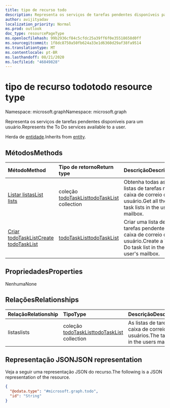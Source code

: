 ```yaml
---
title: tipo de recurso todo
description: Representa os serviços de tarefas pendentes disponíveis para um usuário.
author: avijityadav
localization_priority: Normal
ms.prod: outlook
doc_type: resourcePageType
ms.openlocfilehash: 99b2936cf84c5cfdc25a39ff6f0e35518658d0ff
ms.sourcegitcommit: 1f8dc8750a50fb624a33e1d6360d29af38fa9514
ms.translationtype: MT
ms.contentlocale: pt-BR
ms.lasthandoff: 08/21/2020
ms.locfileid: "46849828"
---
```

# <a name="todo-resource-type"></a><span data-ttu-id="73bc4-103">tipo de recurso todo</span><span class="sxs-lookup"><span data-stu-id="73bc4-103">todo resource type</span></span>

<span data-ttu-id="73bc4-104">Namespace: microsoft.graph</span><span class="sxs-lookup"><span data-stu-id="73bc4-104">Namespace: microsoft.graph</span></span>

<span data-ttu-id="73bc4-105">Representa os serviços de tarefas pendentes disponíveis para um usuário.</span><span class="sxs-lookup"><span data-stu-id="73bc4-105">Represents the To Do services available to a user.</span></span>

<span data-ttu-id="73bc4-106">Herda de [entidade](../resources/entity.md).</span><span class="sxs-lookup"><span data-stu-id="73bc4-106">Inherits from [entity](../resources/entity.md).</span></span>

## <a name="methods"></a><span data-ttu-id="73bc4-107">Métodos</span><span class="sxs-lookup"><span data-stu-id="73bc4-107">Methods</span></span>
|<span data-ttu-id="73bc4-108">Método</span><span class="sxs-lookup"><span data-stu-id="73bc4-108">Method</span></span>|<span data-ttu-id="73bc4-109">Tipo de retorno</span><span class="sxs-lookup"><span data-stu-id="73bc4-109">Return type</span></span>|<span data-ttu-id="73bc4-110">Descrição</span><span class="sxs-lookup"><span data-stu-id="73bc4-110">Description</span></span>|
|:---|:---|:---|
|[<span data-ttu-id="73bc4-111">Listar listas</span><span class="sxs-lookup"><span data-stu-id="73bc4-111">List lists</span></span>](../api/todo-list-lists.md) | <span data-ttu-id="73bc4-112">coleção [todoTaskList](todotasklist.md)</span><span class="sxs-lookup"><span data-stu-id="73bc4-112">[todoTaskList](todotasklist.md) collection</span></span> | <span data-ttu-id="73bc4-113">Obtenha todas as listas de tarefas na caixa de correio do usuário.</span><span class="sxs-lookup"><span data-stu-id="73bc4-113">Get all the task lists in the user's mailbox.</span></span> |
|[<span data-ttu-id="73bc4-114">Criar todoTaskList</span><span class="sxs-lookup"><span data-stu-id="73bc4-114">Create todoTaskList</span></span>](../api/todo-post-lists.md) | [<span data-ttu-id="73bc4-115">todoTaskList</span><span class="sxs-lookup"><span data-stu-id="73bc4-115">todoTaskList</span></span>](todotasklist.md) | <span data-ttu-id="73bc4-116">Criar uma lista de tarefas pendentes na caixa de correio do usuário.</span><span class="sxs-lookup"><span data-stu-id="73bc4-116">Create a To Do task list in the user's mailbox.</span></span> |

## <a name="properties"></a><span data-ttu-id="73bc4-117">Propriedades</span><span class="sxs-lookup"><span data-stu-id="73bc4-117">Properties</span></span>
<span data-ttu-id="73bc4-118">Nenhuma</span><span class="sxs-lookup"><span data-stu-id="73bc4-118">None</span></span>

## <a name="relationships"></a><span data-ttu-id="73bc4-119">Relações</span><span class="sxs-lookup"><span data-stu-id="73bc4-119">Relationships</span></span>
|<span data-ttu-id="73bc4-120">Relação</span><span class="sxs-lookup"><span data-stu-id="73bc4-120">Relationship</span></span>|<span data-ttu-id="73bc4-121">Tipo</span><span class="sxs-lookup"><span data-stu-id="73bc4-121">Type</span></span>|<span data-ttu-id="73bc4-122">Descrição</span><span class="sxs-lookup"><span data-stu-id="73bc4-122">Description</span></span>|
|:---|:---|:---|
|<span data-ttu-id="73bc4-123">listas</span><span class="sxs-lookup"><span data-stu-id="73bc4-123">lists</span></span>|<span data-ttu-id="73bc4-124">coleção [todoTaskList](../resources/todotasklist.md)</span><span class="sxs-lookup"><span data-stu-id="73bc4-124">[todoTaskList](../resources/todotasklist.md) collection</span></span>| <span data-ttu-id="73bc4-125">As listas de tarefas na caixa de correio dos usuários.</span><span class="sxs-lookup"><span data-stu-id="73bc4-125">The task lists in the users mailbox.</span></span> |

## <a name="json-representation"></a><span data-ttu-id="73bc4-126">Representação JSON</span><span class="sxs-lookup"><span data-stu-id="73bc4-126">JSON representation</span></span>
<span data-ttu-id="73bc4-127">Veja a seguir uma representação JSON do recurso.</span><span class="sxs-lookup"><span data-stu-id="73bc4-127">The following is a JSON representation of the resource.</span></span>
<!-- {
  "blockType": "resource",
  "keyProperty": "id",
  "@odata.type": "microsoft.graph.todo",
  "baseType": "microsoft.graph.entity",
  "openType": false
}
-->
``` json
{
  "@odata.type": "#microsoft.graph.todo",
  "id": "String"
}
```

